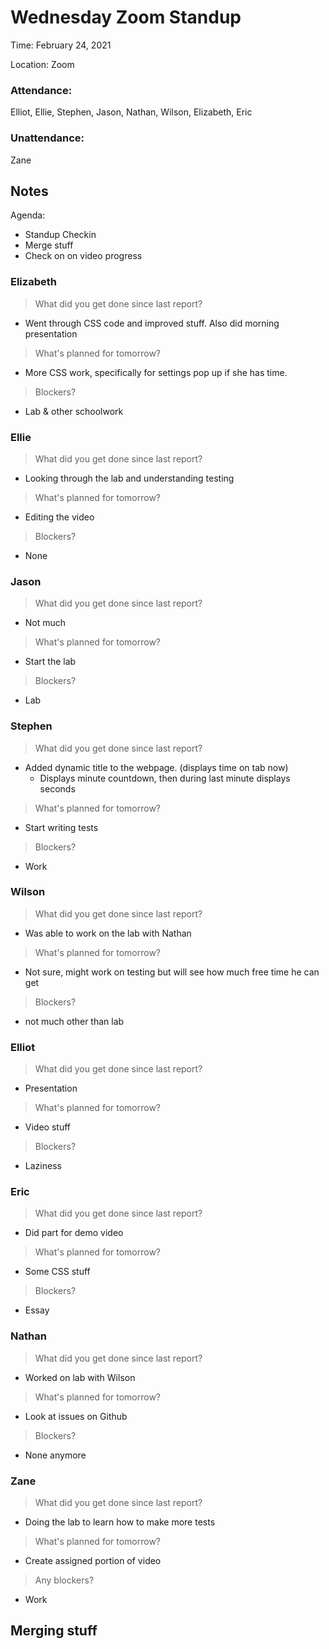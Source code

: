 # Wednesday Zoom Standup
Time: February 24, 2021 

Location: Zoom

### Attendance:

Elliot, Ellie, Stephen, Jason, Nathan, Wilson, Elizabeth, Eric

### Unattendance:

Zane

## Notes
Agenda:
- Standup Checkin
- Merge stuff
- Check on on video progress
  
### Elizabeth
> What did you get done since last report?
- Went through CSS code and improved stuff. Also did morning presentation
> What's planned for tomorrow?
- More CSS work, specifically for settings pop up if she has time.
> Blockers?
- Lab & other schoolwork

### Ellie
> What did you get done since last report?
- Looking through the lab and understanding testing
> What's planned for tomorrow?
- Editing the video
> Blockers?
- None

### Jason
> What did you get done since last report?
- Not much
> What's planned for tomorrow?
- Start the lab
> Blockers?
- Lab

### Stephen
> What did you get done since last report?
- Added dynamic title to the webpage. (displays time on tab now)
  - Displays minute countdown, then during last minute displays seconds
> What's planned for tomorrow?
- Start writing tests
> Blockers?
- Work

### Wilson
> What did you get done since last report?
- Was able to work on the lab with Nathan
> What's planned for tomorrow?
- Not sure, might work on testing but will see how much free time he can get
> Blockers?
- not much other than lab

### Elliot
> What did you get done since last report?
- Presentation
> What's planned for tomorrow?
- Video stuff
> Blockers?
- Laziness

### Eric
> What did you get done since last report?
- Did part for demo video
> What's planned for tomorrow?
- Some CSS stuff
> Blockers?
- Essay

### Nathan
> What did you get done since last report?
- Worked on lab with Wilson
> What's planned for tomorrow?
- Look at issues on Github
> Blockers?
- None anymore

### Zane
> What did you get done since last report?
- Doing the lab to learn how to make more tests
> What's planned for tomorrow?
- Create assigned portion of video
> Any blockers?
- Work

## Merging stuff
